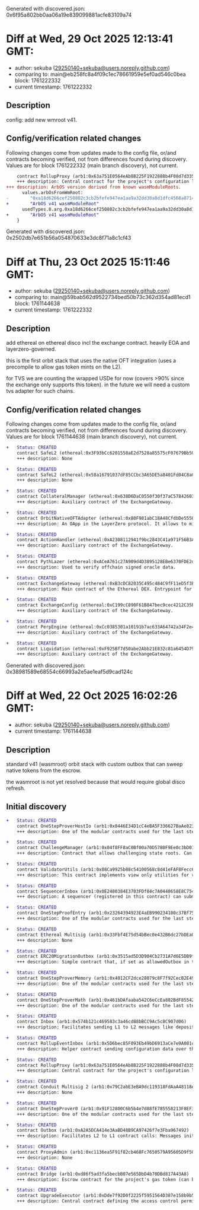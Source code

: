 Generated with discovered.json: 0x6f95a802bb0aa06a19e839099881acfe83109a74

# Diff at Wed, 29 Oct 2025 12:13:41 GMT:

- author: sekuba (<29250140+sekuba@users.noreply.github.com>)
- comparing to: main@eb258fc8a4f09c1ec78661959e5ef0ad546c0bea block: 1761222332
- current timestamp: 1761222332

## Description

config: add new wmroot v41.

## Config/verification related changes

Following changes come from updates made to the config file,
or/and contracts becoming verified, not from differences found during
discovery. Values are for block 1761222332 (main branch discovery), not current.

```diff
    contract RollupProxy (arb1:0x63a751E0564eAb8B225F1922888b4F08d7d33561) {
    +++ description: Central contract for the project's configuration like its execution logic hash (`wasmModuleRoot`) and addresses of the other system contracts. Entry point for Proposers creating new Rollup Nodes (state commitments) and Challengers submitting fraud proofs (In the Orbit stack, these two roles are both held by the Validators).
+++ description: ArbOS version derived from known wasmModuleRoots.
      values.arbOsFromWmRoot:
-        "0xa18d6266cef250802c3cb2bfefe947ea1aa9a32dd30a8d1dfc4568a8714d3a7a"
+        "ArbOS v41 wasmModuleRoot"
      usedTypes.0.arg.0xa18d6266cef250802c3cb2bfefe947ea1aa9a32dd30a8d1dfc4568a8714d3a7a:
+        "ArbOS v41 wasmModuleRoot"
    }
```

Generated with discovered.json: 0x2502db7e651b56a054870633e3dc8f71a8c1cf43

# Diff at Thu, 23 Oct 2025 15:11:46 GMT:

- author: sekuba (<29250140+sekuba@users.noreply.github.com>)
- comparing to: main@59bab562d9522734bed50b73c362d354ad81ecd1 block: 1761144638
- current timestamp: 1761222332

## Description

add ethereal on ethereal disco incl the exchange contract. heavily EOA and layerzero-governed.

this is the first orbit stack that uses the native OFT integration (uses a precompile to allow gas token mints on the L2).

for TVS we are counting the wrapped USDe for now (covers >90% since the exchange only supports this token). in the future we will need a custom tvs adapter for such chains.

## Config/verification related changes

Following changes come from updates made to the config file,
or/and contracts becoming verified, not from differences found during
discovery. Values are for block 1761144638 (main branch discovery), not current.

```diff
+   Status: CREATED
    contract SafeL2 (ethereal:0x3F93bCc6201558aE2d7528a85575cF07679Bb50e)
    +++ description: None
```

```diff
+   Status: CREATED
    contract SafeL2 (ethereal:0x58a16791037dF85CCbc3A65DE5a8401Fd04C8aC8)
    +++ description: None
```

```diff
+   Status: CREATED
    contract CollateralManager (ethereal:0x638D6DaC0550f30f37aC5784260309Ac89302faA)
    +++ description: Auxiliary contract of the ExchangeGateway.
```

```diff
+   Status: CREATED
    contract OrbitNativeOFTAdapter (ethereal:0x80F981abC18A48CfdbDe5556F9B72e6a726F0FF3)
    +++ description: An OApp in the LayerZero protocol. It allows to mint the native token using the arbNativeTokenManager precompile on ArbOs. This means that the native token inherits all trust assumptions of the LayerZero security stack configured for this OApp and its crosschein peers, including minting and burning.
```

```diff
+   Status: CREATED
    contract ActionHandler (ethereal:0xA2308112941f9bc2843C41a971F56B3Ac6E2167a)
    +++ description: Auxiliary contract of the ExchangeGateway.
```

```diff
+   Status: CREATED
    contract PythLazer (ethereal:0xACeA761c27A909d4D3895128EBe6370FDE2dF481)
    +++ description: Used to verify offchain signed oracle data.
```

```diff
+   Status: CREATED
    contract ExchangeGateway (ethereal:0xB3cDC82035C495c484C9fF11eD5f3Ff6d342e3cc)
    +++ description: Main contract of the Ethereal DEX. Entrypoint for users to deposit and withdraw funds and for operators submit user actions.
```

```diff
+   Status: CREATED
    contract ExchangeConfig (ethereal:0xC199cC890F61B847bec9cec4212C35b759A9fD38)
    +++ description: Auxiliary contract of the ExchangeGateway.
```

```diff
+   Status: CREATED
    contract PerpEngine (ethereal:0xCc0385301a10191b7ac633A64742a34F2e4cFB37)
    +++ description: Auxiliary contract of the ExchangeGateway.
```

```diff
+   Status: CREATED
    contract Liquidation (ethereal:0xF925Bf7d50abe2Abb21E832c81a6454D791Ad5c0)
    +++ description: Auxiliary contract of the ExchangeGateway.
```

Generated with discovered.json: 0x38981589e68554c66993a2e5ae1eaf5d9cad124c

# Diff at Wed, 22 Oct 2025 16:02:26 GMT:

- author: sekuba (<29250140+sekuba@users.noreply.github.com>)
- current timestamp: 1761144638

## Description

standard v41 (wasmroot) orbit stack with custom outbox that can sweep native tokens from the escrow.

the wasmroot is not yet resolved because that would require global disco refresh.

## Initial discovery

```diff
+   Status: CREATED
    contract OneStepProverHostIo (arb1:0x0446E34D1cC4eBA5F336627BaAe82332c8607043)
    +++ description: One of the modular contracts used for the last step of a fraud proof, which is simulated inside a WASM virtual machine.
```

```diff
+   Status: CREATED
    contract ChallengeManager (arb1:0x04f8FF8aC0Bf00a70D5780F9Ee0c3bD01296ba0E)
    +++ description: Contract that allows challenging state roots. Can be called through the RollupProxy by Validators or the UpgradeExecutor.
```

```diff
+   Status: CREATED
    contract ValidatorUtils (arb1:0x08Ca9925b88c54100568c8d41eFAF8Fecc695d3a)
    +++ description: This contract implements view only utilities for validators.
```

```diff
+   Status: CREATED
    contract SequencerInbox (arb1:0x0E2480384E3703FDf84c7A0448658E8C7543b3a8)
    +++ description: A sequencer (registered in this contract) can submit transaction batches or commitments here.
```

```diff
+   Status: CREATED
    contract OneStepProofEntry (arb1:0x23264394923E4aEB990234180c37Bf757667C6f7)
    +++ description: One of the modular contracts used for the last step of a fraud proof, which is simulated inside a WASM virtual machine.
```

```diff
+   Status: CREATED
    contract Ethereal Multisig (arb1:0x33Fbf4E75d54bBec0e432B6dc27bDEa0ca5DEdf9)
    +++ description: None
```

```diff
+   Status: CREATED
    contract ERC20MigrationOutbox (arb1:0x3515ad5D3D904Cb2731A7d6E5DB9f35D6CAFEB14)
    +++ description: Simple contract that, if set as allowedOutbox in the arb1:0xd86f5ad3fa5becbB07e565DbD4b70DBd817A43A8, allows to sweep all native tokens from the escrow to arb1:0x33Fbf4E75d54bBec0e432B6dc27bDEa0ca5DEdf9.
```

```diff
+   Status: CREATED
    contract OneStepProverMemory (arb1:0x4012CF2dce28079c8F7f92CecB2E494F4AcB9351)
    +++ description: One of the modular contracts used for the last step of a fraud proof, which is simulated inside a WASM virtual machine.
```

```diff
+   Status: CREATED
    contract OneStepProverMath (arb1:0x461bDAfaaba542C6eCcEa882BdF85542Ed7158C5)
    +++ description: One of the modular contracts used for the last step of a fraud proof, which is simulated inside a WASM virtual machine.
```

```diff
+   Status: CREATED
    contract Inbox (arb1:0x574b121c469583c3a46cd88bBCC9Ac5c8C907d06)
    +++ description: Facilitates sending L1 to L2 messages like depositing ETH, but does not escrow funds.
```

```diff
+   Status: CREATED
    contract RollupEventInbox (arb1:0x5D6bec85F093Eb49bD6913aCe7e9A081c41aed8F)
    +++ description: Helper contract sending configuration data over the bridge during the systems initialization.
```

```diff
+   Status: CREATED
    contract RollupProxy (arb1:0x63a751E0564eAb8B225F1922888b4F08d7d33561)
    +++ description: Central contract for the project's configuration like its execution logic hash (`wasmModuleRoot`) and addresses of the other system contracts. Entry point for Proposers creating new Rollup Nodes (state commitments) and Challengers submitting fraud proofs (In the Orbit stack, these two roles are both held by the Validators).
```

```diff
+   Status: CREATED
    contract Conduit Multisig 2 (arb1:0x79C2abE3eBA9dc119318FdAaA48118e1CDB53F56)
    +++ description: None
```

```diff
+   Status: CREATED
    contract OneStepProver0 (arb1:0x91F12800C6b5b4e7d88fE785558213F8EF3F4586)
    +++ description: One of the modular contracts used for the last step of a fraud proof, which is simulated inside a WASM virtual machine.
```

```diff
+   Status: CREATED
    contract Outbox (arb1:0xA2A5DCA414e3AaBD48B9CA97426f7e3Fba967492)
    +++ description: Facilitates L2 to L1 contract calls: Messages initiated from L2 (for example withdrawal messages) eventually resolve in execution on L1.
```

```diff
+   Status: CREATED
    contract ProxyAdmin (arb1:0xc1136ea5F91f82cb468Fc7650579A95605D9f5C2)
    +++ description: None
```

```diff
+   Status: CREATED
    contract Bridge (arb1:0xd86f5ad3fa5becbB07e565DbD4b70DBd817A43A8)
    +++ description: Escrow contract for the project's gas token (can be different from ETH). Keeps a list of allowed Inboxes and Outboxes for canonical bridge messaging.
```

```diff
+   Status: CREATED
    contract UpgradeExecutor (arb1:0xDde7f92D0f2225f5951564D387e158b9b57f95F3)
    +++ description: Central contract defining the access control permissions for upgrading the system contract implementations.
```
